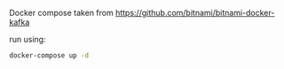 Docker compose taken from https://github.com/bitnami/bitnami-docker-kafka

run using:
```bash
docker-compose up -d
```